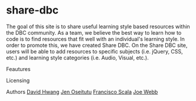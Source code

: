 share-dbc
=========

The goal of this site is to share useful learning style based resources within the DBC community. As a team, we believe the best way to learn how to code is to find resources that fit well with an individual's learning style. In order to promote this, we have created Share DBC. On the Share DBC site, users will be able to add resources to specific subjects (i.e. jQuery, CSS, etc.) and learning style categories (i.e. Audio, Visual, etc.).


Feautures

Licensing 

Authors
[David Hwang](https://github.com/itsyou)
[Jen Oseitutu](https://github.com/JennieO23)
[Francisco Scala](https://github.com/franscan)
[Joe Webb](https://github.com/ImJoeWebb)